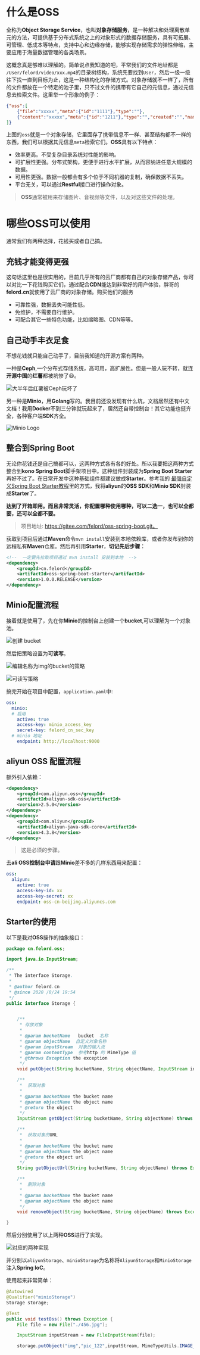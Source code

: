 # 什么是OSS

全称为**Object Storage Service**，也叫**对象存储服务**，是一种解决和处理离散单元的方法，可提供基于分布式系统之上的对象形式的数据存储服务，具有可拓展、可管理、低成本等特点，支持中心和边缘存储，能够实现存储需求的弹性伸缩，主要应用于海量数据管理的各类场景。

这概念真是够难以理解的。简单说点我知道的吧，平常我们的文件地址都是 `/User/felord/video/xxx.mp4`的目录树结构，系统先要找到`User`，然后一级一级往下找一直到目标为止，这是一种结构化的存储方式。对象存储就不一样了，所有的文件都放在一个特定的池子里，只不过文件的携带有它自己的元信息，通过元信息去检索文件。这里举一个形象的例子：

```json
{"oss":[
    {"file":"xxxxx","meta":{"id":"1111"},"type":""},
    {"content":"xxxxx","meta":{"id":"1211"},"type":"","created":"","name":""}, 
]}
```

上图的`oss`就是一个对象存储，它里面存了携带信息不一样、甚至结构都不一样的东西，我们可以根据其元信息`meta`检索它们。**OSS**具有以下特点：

- 效率更高。不受复杂目录系统对性能的影响。
- 可扩展性更强。分布式架构，更便于进行水平扩展，从而容纳进任意大规模的数据。
- 可用性更强。数据一般都会有多个位于不同机器的复制，确保数据不丢失。
- 平台无关，可以通过**Restful**接口进行操作对象。

> **OSS**通常被用来存储图片、音视频等文件，以及对这些文件的处理。

# 哪些OSS可以使用

通常我们有两种选择，花钱买或者自己搞。

## 充钱才能变得更强

这句话这里也是很实用的，目前几乎所有的云厂商都有自己的对象存储产品，你可以对比一下花钱购买它们，通过配合**CDN**能达到非常好的用户体验，胖哥的**felord.cn**就使用了云厂商的对象存储。购买他们的服务

- 可靠性强，数据丢失可能性低。
- 免维护，不需要自行维护。
- 可配合其它一些特色功能，比如缩略图、CDN等等。

## 自己动手丰衣足食

不想花钱就只能自己动手了，目前我知道的开源方案有两种。

一种是**Ceph**,一个分布式存储系统，高可用，高扩展性。但是一般人玩不转，就连**开源中国**的**红薯**都被坑惨了😆。

![大半年后红薯被Ceph玩坏了](https://img2020.cnblogs.com/other/1739473/202008/1739473-20200825100851226-1723828134.png)

另一种是**Minio**，用**Golang**写的。我目前还没发现有什么坑，文档居然还有中文文档！我用**Docker**不到三分钟就玩起来了，居然还自带控制台！其它功能也挺齐全，各种客户端**SDK**齐全。

![Minio Logo](https://img2020.cnblogs.com/other/1739473/202008/1739473-20200825100851443-2101792793.png)

## 整合到Spring Boot

无论你花钱还是自己搞都可以，这两种方式各有各的好处。所以我要把这两种方式整合到**kono Spring Boot**脚手架项目中。这种组件封装成为**Spring Boot Starter**再好不过了。在日常开发中这种基础组件都建议做成**Starter**。参考我的 [最强自定义Spring Boot Starter教程](https://mp.weixin.qq.com/s/ezz1zQ6O4qV4pwqz1UjdTg)里的方式，我将**aliyun**的**OSS SDK**和**Minio SDK**封装成**Starter**了。

**达到了开箱即用。而且非常灵活，你配置哪种使用哪种，可以二选一，也可以全都要，还可以全都不要。**

> 项目地址: https://gitee.com/felord/oss-spring-boot.git。

获取到项目后通过**Maven**命令`mvn install`安装到本地依赖库，或者你发布到你的远程私有**Maven**仓库。然后再引用**Starter**，**切记先后步骤**：

```xml
<!--  一定要先拉取项目通过 mvn install 安装到本地  -->
<dependency>
    <groupId>cn.felord</groupId>
    <artifactId>oss-spring-boot-starter</artifactId>
    <version>1.0.0.RELEASE</version>
</dependency>
```

## Minio配置流程

接着就是使用了，先在你**Minio**的控制台上创建一个**bucket**,可以理解为一个对象池。

![创建 bucket](https://img2020.cnblogs.com/other/1739473/202008/1739473-20200825100851644-2055345198.png)

然后把策略设置为**可读写**。

![编辑名称为img的bucket的策略](https://img2020.cnblogs.com/other/1739473/202008/1739473-20200825100851820-121332677.png)

![可读写策略](https://img2020.cnblogs.com/other/1739473/202008/1739473-20200825100851976-467092548.png)

搞完开始在项目中配置，`application.yaml`中:

```yaml
oss:
  minio:
  # 启用 
    active: true  
    access-key: minio_access_key
    secret-key: felord_cn_sec_key
  # minio 地址  
    endpoint: http://localhost:9000
```

## aliyun OSS 配置流程

额外引入依赖：

```xml
<dependency>
    <groupId>com.aliyun.oss</groupId>
    <artifactId>aliyun-sdk-oss</artifactId>
    <version>2.5.0</version>
</dependency>
<dependency>
    <groupId>com.aliyun</groupId>
    <artifactId>aliyun-java-sdk-core</artifactId>
    <version>4.3.8</version>
</dependency>
```

> 这是必须的步骤。

去**ali OSS控制台申请**跟**Minio**差不多的几样东西用来配置：

```yaml
oss:
  aliyun:
    active: true
    access-key-id: xx
    access-key-secret: xx
    endpoint: oss-cn-beijing.aliyuncs.com
```

## Starter的使用

以下是我对**OSS**操作的抽象接口：

```java
package cn.felord.oss;

import java.io.InputStream;

/**
 * The interface Storage.
 *
 * @author felord.cn
 * @since 2020 /8/24 19:54
 */
public interface Storage {


    /**
     * 存放对象
     *
     * @param bucketName   bucket  名称
     * @param objectName  自定义对象名称
     * @param inputStream  对象的输入流
     * @param contentType  参考http 的 MimeType 值
     * @throws Exception the exception
     */
    void putObject(String bucketName, String objectName, InputStream inputStream, String contentType) throws Exception;

    /**
     *  获取对象
     *
     * @param bucketName the bucket name
     * @param objectName the object name
     * @return the object
     */
    InputStream getObject(String bucketName, String objectName) throws Exception;

    /**
     *  获取对象的URL
     *
     * @param bucketName the bucket name
     * @param objectName the object name
     * @return the object url
     */
    String getObjectUrl(String bucketName, String objectName) throws Exception;

    /**
     *  删除对象
     *
     * @param bucketName the bucket name
     * @param objectName the object name
     */
    void removeObject(String bucketName, String objectName) throws Exception;

}
```

然后分别使用了以上两种**OSS**进行了实现。

![对应的两种实现](https://img2020.cnblogs.com/other/1739473/202008/1739473-20200825100852140-537663851.png)

并分别以`aliyunStorage`、`minioStorage`为名称将`AliyunStorage`和`MinioStorage`注入**Spring IoC**。

使用起来非常简单：

```java
@Autowired
@Qualifier("minioStorage")
Storage storage;

@Test
public void testOss() throws Exception {
    File file = new File("./456.jpg");

    InputStream inputStream = new FileInputStream(file);

    storage.putObject("img","pic_122",inputStream, MimeTypeUtils.IMAGE_JPEG_VALUE);
```